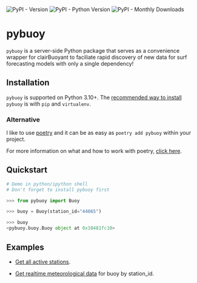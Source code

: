 ![PyPI - Version](https://img.shields.io/pypi/v/pybuoy?color=blue)
![PyPI - Python Version](https://img.shields.io/pypi/pyversions/pybuoy)
![PyPI - Monthly Downloads](https://img.shields.io/pypi/dm/pybuoy)

# pybuoy

`pybuoy` is a server-side Python package that serves as a convenience wrapper for clairBuoyant to faciliate rapid discovery of new data for surf forecasting models with only a single dependency!

## Installation

`pybuoy` is supported on Python 3.10+. The [recommended way to install](https://packaging.python.org/en/latest/guides/installing-using-pip-and-virtual-environments) `pybuoy` is with `pip` and `virtualenv`.

### Alternative

I like to use [poetry](https://python-poetry.org) and it can be as easy as `poetry add pybuoy` within your project.

For more information on what and how to work with poetry, [click here](https://realpython.com/dependency-management-python-poetry).

## Quickstart

```python
# Demo in python/ipython shell
# Don't forget to install pybuoy first

>>> from pybuoy import Buoy

>>> buoy = Buoy(station_id="44065")

>>> buoy
<pybuoy.buoy.Buoy object at 0x10481fc10>
```

## Examples

- [Get all active stations](./docs/examples/get_activestations.py).

- [Get realtime meteorological data](./docs/examples/get_realtime_data.py) for buoy by station_id.

